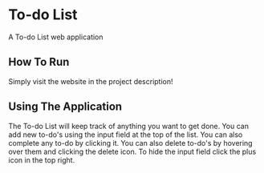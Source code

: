 # To-do List

A To-do List web application

## How To Run

Simply visit the website in the project description!

## Using The Application

The To-do List will keep track of anything you want to get done. You can add new to-do's using the input field at the top of the list.
You can also complete any to-do by clicking it. You can also delete to-do's by hovering over them and clicking the delete icon.
To hide the input field click the plus icon in the top right.
